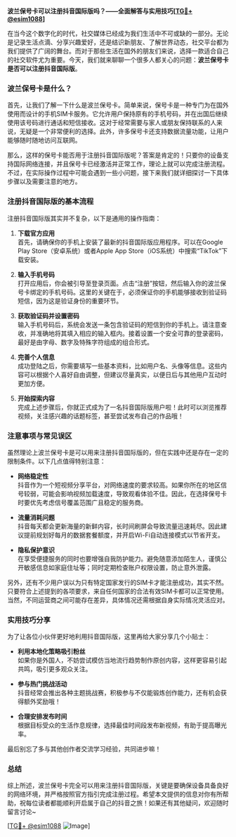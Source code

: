 **波兰保号卡可以注册抖音国际版吗？——全面解答与实用技巧[[TG💪+ @esim1088](https://t.me/s/esim1088)]**

在当今这个数字化的时代，社交媒体已经成为我们生活中不可或缺的一部分。无论是记录生活点滴、分享兴趣爱好，还是结识新朋友、了解世界动态，社交平台都为我们提供了广阔的舞台。而对于那些生活在国外的朋友们来说，选择一款适合自己的社交软件尤为重要。今天，我们就来聊聊一个很多人都关心的问题：**波兰保号卡是否可以注册抖音国际版**。

### 波兰保号卡是什么？

首先，让我们了解一下什么是波兰保号卡。简单来说，保号卡是一种专门为在国外使用而设计的手机SIM卡服务。它允许用户保持原有的手机号码，并在出国后继续使用该号码进行通话和短信接收。这对于经常需要与家人或朋友保持联系的人来说，无疑是一个非常便利的选择。此外，许多保号卡还支持数据流量功能，让用户能够随时随地访问互联网。

那么，这样的保号卡能否用于注册抖音国际版呢？答案是肯定的！只要你的设备支持国际网络连接，并且保号卡已经激活并正常工作，理论上就可以完成注册流程。不过，在实际操作过程中可能会遇到一些小问题，接下来我们就详细探讨一下具体步骤以及需要注意的地方。

### 注册抖音国际版的基本流程

注册抖音国际版其实并不复杂，以下是通用的操作指南：

1. **下载官方应用**  
   首先，请确保你的手机上安装了最新的抖音国际版应用程序。可以在Google Play Store（安卓系统）或者Apple App Store（iOS系统）中搜索“TikTok”下载安装。

2. **输入手机号码**  
   打开应用后，你会被引导至登录页面。点击“注册”按钮，然后输入你的波兰保号卡绑定的手机号码。这里的关键在于，必须保证你的手机能够接收到验证码短信，因为这是验证身份的重要环节。

3. **获取验证码并设置密码**  
   输入手机号码后，系统会发送一条包含验证码的短信到你的手机上。请注意查收，并准确地将其填入相应的输入框内。接着设置一个安全可靠的登录密码，最好是由字母、数字及特殊字符组成的组合形式。

4. **完善个人信息**  
   成功登陆之后，你需要填写一些基本资料，比如用户名、头像等信息。这些内容可以根据个人喜好自由调整，但建议尽量真实，以便日后与其他用户互动时更加方便。

5. **开始探索内容**  
   完成上述步骤后，你就正式成为了一名抖音国际版用户啦！此时可以浏览推荐视频，关注感兴趣的话题标签，甚至尝试发布自己的作品哦！

### 注意事项与常见误区

虽然理论上波兰保号卡是可以用来注册抖音国际版的，但在实践中还是存在一定的限制条件。以下几点值得特别注意：

- **网络稳定性**  
  抖音作为一个短视频分享平台，对网络速度的要求较高。如果你所在的地区信号较弱，可能会影响视频加载速度，导致观看体验不佳。因此，在选择保号卡时要优先考虑信号覆盖范围广且稳定的服务商。

- **流量消耗问题**  
  抖音每天都会更新海量的新鲜内容，长时间刷屏会导致流量迅速耗尽。因此建议提前规划好每月的数据套餐额度，并开启Wi-Fi自动连接模式以节省开支。

- **隐私保护意识**  
  在享受便捷服务的同时也要增强自我防护能力。避免随意添加陌生人，谨慎公开敏感信息如家庭住址等；同时定期检查账户权限设置，防止意外泄露。

另外，还有不少用户误以为只有特定国家发行的SIM卡才能注册成功，其实不然。只要符合上述提到的各项要求，来自任何国家的合法有效SIM卡都可以正常使用。当然，不同运营商之间可能存在差异，具体情况还需根据自身实际情况灵活应对。

### 实用技巧分享

为了让各位小伙伴更好地利用抖音国际版，这里再给大家分享几个小贴士：

- **利用本地化策略吸引粉丝**  
  如果你是外国人，不妨尝试模仿当地流行趋势制作原创内容，这样更容易引起共鸣，吸引更多观众关注。

- **参与热门挑战活动**  
  抖音经常会推出各种主题挑战赛，积极参与不仅能锻炼创作能力，还有机会获得额外奖励哦！

- **合理安排发布时间**  
  根据目标受众的生活作息规律，选择最佳时间段发布新视频，有助于提高曝光率。

最后别忘了多与其他创作者交流学习经验，共同进步嘛！

### 总结

综上所述，波兰保号卡完全可以用来注册抖音国际版，关键是要确保设备具备良好的网络环境，并严格按照官方指引完成注册过程。希望本文提供的信息对你有所帮助，祝每位读者都能顺利开启属于自己的抖音之旅！如果还有其他疑问，欢迎随时留言讨论~

[[TG💪+ @esim1088](https://t.me/s/esim1088) ![Image](https://i.postimg.cc/4NQfJmqS/Snipaste-2025-05-13-00-14-12.png)]